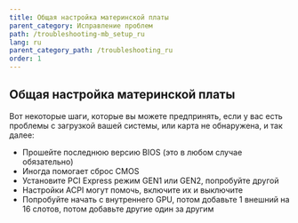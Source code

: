 ```yaml
---
title: Общая настройка материнской платы
parent_category: Исправление проблем
path: /troubleshooting-mb_setup_ru
lang: ru
parent_category_path: /troubleshooting_ru
order: 1
---
```


## Общая настройка материнской платы
Вот некоторые шаги, которые вы можете предпринять, если у вас есть проблемы с загрузкой вашей системы, или карта не обнаружена, и так далее:
- Прошейте последнюю версию BIOS (это в любом случае обязательно)
- Иногда помогает сброс CMOS
- Установите PCI Express режим GEN1 или GEN2, попробуйте другой
- Настройки ACPI могут помочь, включите их и выключите
- Попробуйте начать с внутреннего GPU, потом добавьте 1 внешний на 16 слотов, потом добавьте другие один за другим
